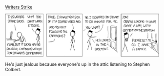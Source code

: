 [Writers Strike](https://xkcd.com/360)

![Writers Strike](./random_comic.png)

He's just jealous because everyone's up in the attic listening to Stephen Colbert.

